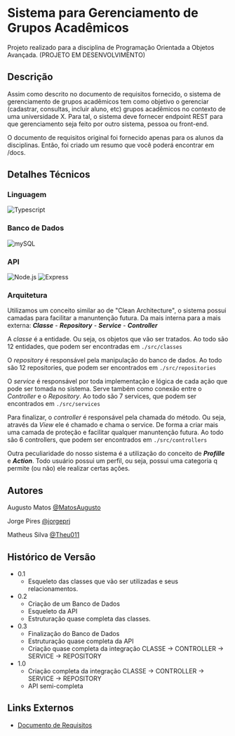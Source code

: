 # Sistema para Gerenciamento de Grupos Acadêmicos

Projeto realizado para a disciplina de Programação Orientada a Objetos Avançada. (PROJETO EM DESENVOLVIMENTO)

## Descrição

Assim como descrito no documento de requisitos fornecido, o sistema de gerenciamento de grupos acadêmicos tem como objetivo o gerenciar (cadastrar, consultas, incluir aluno, etc) grupos acadêmicos no contexto de uma universidade X. Para tal, o sistema deve fornecer endpoint REST para que gerenciamento seja feito por outro sistema, pessoa ou front-end. 

O documento de requisitos original foi fornecido apenas para os alunos da disciplinas. Então, foi criado um resumo que você poderá encontrar em /docs.

## Detalhes Técnicos

### Linguagem 

![Typescript](https://img.shields.io/badge/TypeScript-007ACC?style=for-the-badge&logo=typescript&logoColor=white) 

### Banco de Dados 

![mySQL](https://img.shields.io/badge/MySQL-00000F?style=for-the-badge&logo=mysql&logoColor=white) 

### API

![Node.js](https://img.shields.io/badge/Node.js-43853D?style=for-the-badge&logo=node.js&logoColor=white) 
![Express](https://img.shields.io/badge/Express.js-404D59?style=for-the-badge) 
  
### Arquitetura
Utilizamos um conceito similar ao de "Clean Architecture", o sistema possui camadas para facilitar a manuntenção futura. Da mais interna para a mais externa: **_Classe_** - **_Repository_** - **_Service_** - **_Controller_**

A *classe* é a entidade. Ou seja, os objetos que vão ser tratados. Ao todo são 12 entidades, que podem ser encontradas em  `./src/classes`

O *repository* é responsável pela manipulação do banco de dados. Ao todo são 12 repositories, que podem ser encontrados em  `./src/repositories`

O *service* é responsável por toda implementação e lógica de cada ação que pode ser tomada no sistema. Serve também como conexão entre o *Controller* e o *Repository*. Ao todo são 7 services, que podem ser encontrados em `./src/services`

Para finalizar, o *controller* é responsável pela chamada do método. Ou seja, através da *View* ele é chamado e chama o service. De forma a criar mais uma camada de proteção e facilitar qualquer manuntenção futura. Ao todo são 6 controllers, que podem ser encontrados em `./src/controllers`

Outra peculiaridade do nosso sistema é a utilização do conceito de **_Profille_** e **_Action_**. Todo usuário possui um perfil, ou seja, possui uma categoria q permite (ou não) ele realizar certas ações.


## Autores

Augusto Matos
[@MatosAugusto](https://github.com/MatosAugusto)

Jorge Pires
[@jorgeprj](https://github.com/jorgeprj)

Matheus Silva
[@Theu011](https://github.com/Theu011)

## Histórico de Versão

* 0.1
    * Esqueleto das classes que vão ser utilizadas e seus relacionamentos.
* 0.2
    * Criação de um Banco de Dados
    * Esqueleto da API 
    * Estruturação quase completa das classes.
* 0.3
    * Finalização do Banco de Dados
    * Estruturação quase completa da API
    * Criação quase completa da integração CLASSE -> CONTROLLER -> SERVICE -> REPOSITORY
* 1.0
    * Criação completa da integração CLASSE -> CONTROLLER -> SERVICE -> REPOSITORY
    * API semi-completa

 
 ## Links Externos
 * [Documento de Requisitos](https://github.com/MatosAugusto/pooa-grupo7/blob/main/docs/Requisitos.md)
